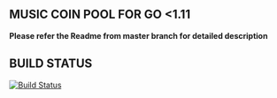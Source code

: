 ## MUSIC COIN POOL FOR GO <1.11


**Please refer the Readme from master branch for detailed description**

## BUILD STATUS

[![Build Status](https://travis-ci.org/techievee/ethash-mining-pool.svg?branch=V2.0_Mc)](https://travis-ci.org/techievee/ethash-mining-pool) 

